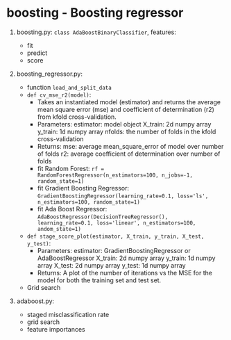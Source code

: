 # boosting - Boosting regressor

1. boosting.py: `class AdaBoostBinaryClassifier`, features:
    - fit
    - predict
    - score

2. boosting_regressor.py:
    - function `load_and_split_data`
    - `def cv_mse_r2(model)`:
        - Takes an instantiated model (estimator) and returns the average mean square error (mse) and coefficient of determination (r2) from kfold cross-validation.
        - Parameters: estimator: model object
                        X_train: 2d numpy array
                        y_train: 1d numpy array
                        nfolds: the number of folds in the kfold cross-validation
        - Returns:  mse: average mean_square_error of model over number of folds
                      r2: average coefficient of determination over number of folds
      - fit Random Forest:
        `rf = RandomForestRegressor(n_estimators=100, n_jobs=-1, random_state=1)`
      - fit Gradient Boosting Regressor:
        `GradientBoostingRegressor(learning_rate=0.1, loss='ls', n_estimators=100, random_state=1)`
      - fit Ada Boost Regressor:
        `AdaBoostRegressor(DecisionTreeRegressor(), learning_rate=0.1, loss='linear', n_estimators=100, andom_state=1)`
    - `def stage_score_plot(estimator, X_train, y_train, X_test, y_test)`:
        - Parameters: estimator: GradientBoostingRegressor or AdaBoostRegressor
                        X_train: 2d numpy array
                        y_train: 1d numpy array
                        X_test: 2d numpy array
                        y_test: 1d numpy array
        - Returns: A plot of the number of iterations vs the MSE for the model for both the training set and test set.
    - Grid search

3. adaboost.py:
    - staged misclassification rate
    - grid search
    - feature importances
